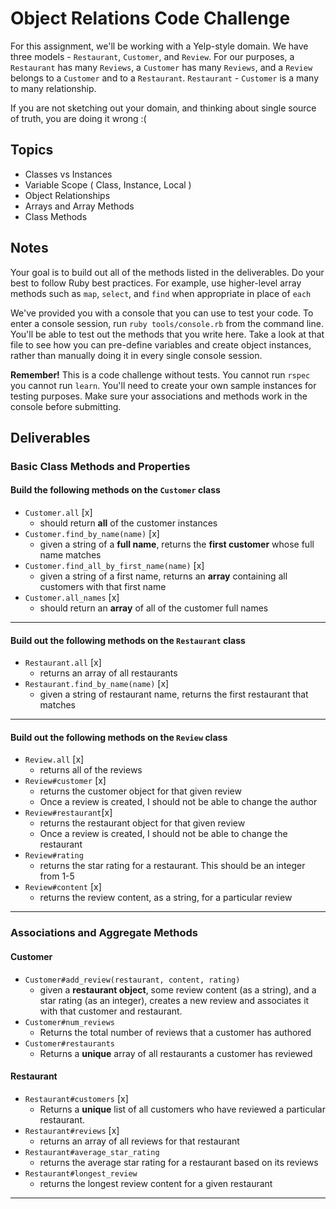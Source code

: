 # Object Relations Code Challenge

For this assignment, we'll be working with a Yelp-style domain. We have three models - `Restaurant`, `Customer`, and `Review`.
For our purposes, a `Restaurant` has many `Reviews`, a `Customer` has many `Reviews`, and a `Review` belongs to a `Customer` and to a `Restaurant`.
`Restaurant` - `Customer` is a many to many relationship.

If you are not sketching out your domain, and thinking about single source of truth,
you are doing it wrong :(

## Topics

- Classes vs Instances
- Variable Scope ( Class, Instance, Local )
- Object Relationships
- Arrays and Array Methods
- Class Methods

## Notes

Your goal is to build out all of the methods listed in the deliverables. Do your best to follow Ruby best practices. For example, use higher-level array methods such as `map`, `select`, and `find` when appropriate in place of `each`

We've provided you with a console that you can use to test your code. To enter a console session, run `ruby tools/console.rb` from the command line. You'll be able to test out the methods that you write here. Take a look at that file to see how you can pre-define variables and create object instances, rather than manually doing it in every single console session.

**Remember!** This is a code challenge without tests. You cannot run `rspec` you cannot run `learn`. You'll need to create your own sample instances for testing purposes. Make sure your associations and methods work in the console before submitting.

## Deliverables

### Basic Class Methods and Properties

#### Build the following methods on the `Customer` class

- `Customer.all` [x]
  - should return **all** of the customer instances
- `Customer.find_by_name(name)` [x]
  - given a string of a **full name**, returns the **first customer** whose full name matches
- `Customer.find_all_by_first_name(name)` [x]
  - given a string of a first name, returns an **array** containing all customers with that first name
- `Customer.all_names` [x]
  - should return an **array** of all of the customer full names

---

#### Build out the following methods on the `Restaurant` class

- `Restaurant.all` [x]
  - returns an array of all restaurants
- `Restaurant.find_by_name(name)` [x]
  - given a string of restaurant name, returns the first restaurant that matches

---

#### Build out the following methods on the `Review` class

- `Review.all` [x]
  - returns all of the reviews
- `Review#customer` [x]
  - returns the customer object for that given review
  - Once a review is created, I should not be able to change the author
- `Review#restaurant`[x]
  - returns the restaurant object for that given review
  - Once a review is created, I should not be able to change the restaurant
- `Review#rating`
  - returns the star rating for a restaurant. This should be an integer from 1-5
- `Review#content` [x]
  - returns the review content, as a string, for a particular review

---

### Associations and Aggregate Methods

#### Customer

- `Customer#add_review(restaurant, content, rating)`
  - given a **restaurant object**, some review content (as a string), and a star rating (as an integer), creates a new review and associates it with that customer and restaurant.
- `Customer#num_reviews`
  - Returns the total number of reviews that a customer has authored
- `Customer#restaurants`
  - Returns a **unique** array of all restaurants a customer has reviewed

#### Restaurant

- `Restaurant#customers` [x]
  - Returns a **unique** list of all customers who have reviewed a particular restaurant.
- `Restaurant#reviews` [x]
  - returns an array of all reviews for that restaurant
- `Restaurant#average_star_rating`
  - returns the average star rating for a restaurant based on its reviews
- `Restaurant#longest_review`
  - returns the longest review content for a given restaurant

---
